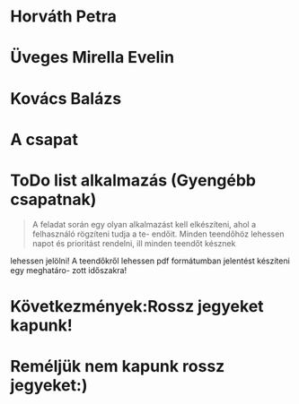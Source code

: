# Horváth Petra 
# Üveges Mirella Evelin
# Kovács Balázs 
# A csapat 
# ToDo list alkalmazás (Gyengébb csapatnak)

> A feladat során egy olyan alkalmazást kell elkészíteni, ahol a felhasználó rögzíteni tudja a te-
endőit. Minden teendőhöz lehessen napot és prioritást rendelni, ill minden teendőt késznek

lehessen jelölni! A teendőkről lehessen pdf formátumban jelentést készíteni egy meghatáro-
zott időszakra!

# Következmények:Rossz jegyeket kapunk!
# Reméljük nem kapunk rossz jegyeket:)
